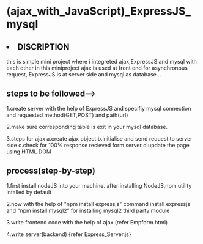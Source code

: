# (ajax_with_JavaScript)_ExpressJS_mysql

## <li/> DISCRIPTION

this is simple mini project where i integreted ajax,ExpressJS and mysql with each other
in this miniproject ajax is used at front end for asynchronous request, ExpressJS is 
at server side and mysql as database...

## steps to be followed-->
  1.create server with the help of ExpressJS and specifiy mysql connection and requested method(GET,POST) and path(url)
  
  2.make sure corresponding table is exit in your mysql database.
  
  3.steps for ajax
      a.create ajax object
      b.initialise and send request to server side
      c.check for 100% response recieved form server
      d.update the page using HTML DOM

## process(step-by-step)

1.first install nodeJS into your machine. after installing NodeJS,npm utility intalled by default 

2.now with the help of "npm install expressjs" command install expressjs and "npm install mysql2" for installing mysql2 third party module

3.write frontend code with the help of ajax (refer Empform.html)

4.write server(backend) {refer Express_Server.js}




  
